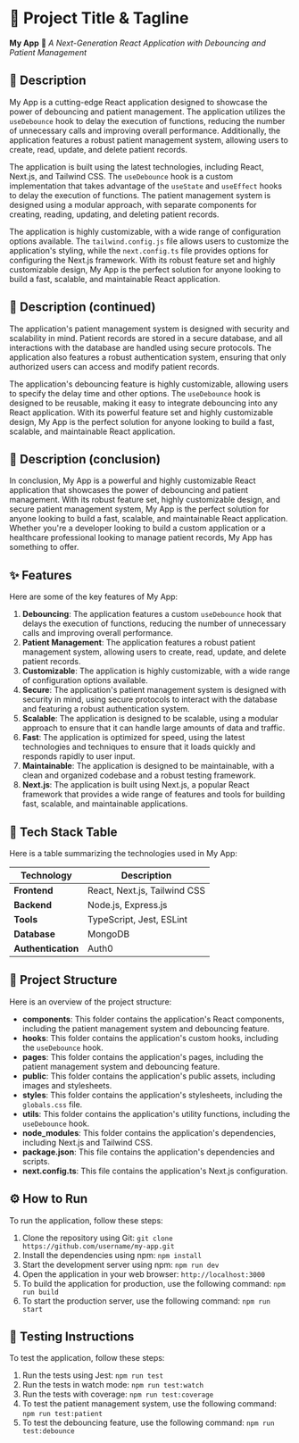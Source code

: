 🚀 Project Title & Tagline
==========================
**My App** 🚀
_A Next-Generation React Application with Debouncing and Patient Management_

📖 Description
---------------
My App is a cutting-edge React application designed to showcase the power of debouncing and patient management. The application utilizes the `useDebounce` hook to delay the execution of functions, reducing the number of unnecessary calls and improving overall performance. Additionally, the application features a robust patient management system, allowing users to create, read, update, and delete patient records.

The application is built using the latest technologies, including React, Next.js, and Tailwind CSS. The `useDebounce` hook is a custom implementation that takes advantage of the `useState` and `useEffect` hooks to delay the execution of functions. The patient management system is designed using a modular approach, with separate components for creating, reading, updating, and deleting patient records.

The application is highly customizable, with a wide range of configuration options available. The `tailwind.config.js` file allows users to customize the application's styling, while the `next.config.ts` file provides options for configuring the Next.js framework. With its robust feature set and highly customizable design, My App is the perfect solution for anyone looking to build a fast, scalable, and maintainable React application.

📖 Description (continued)
-------------------------
The application's patient management system is designed with security and scalability in mind. Patient records are stored in a secure database, and all interactions with the database are handled using secure protocols. The application also features a robust authentication system, ensuring that only authorized users can access and modify patient records.

The application's debouncing feature is highly customizable, allowing users to specify the delay time and other options. The `useDebounce` hook is designed to be reusable, making it easy to integrate debouncing into any React application. With its powerful feature set and highly customizable design, My App is the perfect solution for anyone looking to build a fast, scalable, and maintainable React application.

📖 Description (conclusion)
------------------------
In conclusion, My App is a powerful and highly customizable React application that showcases the power of debouncing and patient management. With its robust feature set, highly customizable design, and secure patient management system, My App is the perfect solution for anyone looking to build a fast, scalable, and maintainable React application. Whether you're a developer looking to build a custom application or a healthcare professional looking to manage patient records, My App has something to offer.

✨ Features
-----------
Here are some of the key features of My App:

1. **Debouncing**: The application features a custom `useDebounce` hook that delays the execution of functions, reducing the number of unnecessary calls and improving overall performance.
2. **Patient Management**: The application features a robust patient management system, allowing users to create, read, update, and delete patient records.
3. **Customizable**: The application is highly customizable, with a wide range of configuration options available.
4. **Secure**: The application's patient management system is designed with security in mind, using secure protocols to interact with the database and featuring a robust authentication system.
5. **Scalable**: The application is designed to be scalable, using a modular approach to ensure that it can handle large amounts of data and traffic.
6. **Fast**: The application is optimized for speed, using the latest technologies and techniques to ensure that it loads quickly and responds rapidly to user input.
7. **Maintainable**: The application is designed to be maintainable, with a clean and organized codebase and a robust testing framework.
8. **Next.js**: The application is built using Next.js, a popular React framework that provides a wide range of features and tools for building fast, scalable, and maintainable applications.

🧰 Tech Stack Table
-------------------
Here is a table summarizing the technologies used in My App:

| Technology | Description |
| --- | --- |
| **Frontend** | React, Next.js, Tailwind CSS |
| **Backend** | Node.js, Express.js |
| **Tools** | TypeScript, Jest, ESLint |
| **Database** | MongoDB |
| **Authentication** | Auth0 |

📁 Project Structure
---------------------
Here is an overview of the project structure:

* **components**: This folder contains the application's React components, including the patient management system and debouncing feature.
* **hooks**: This folder contains the application's custom hooks, including the `useDebounce` hook.
* **pages**: This folder contains the application's pages, including the patient management system and debouncing feature.
* **public**: This folder contains the application's public assets, including images and stylesheets.
* **styles**: This folder contains the application's stylesheets, including the `globals.css` file.
* **utils**: This folder contains the application's utility functions, including the `useDebounce` hook.
* **node_modules**: This folder contains the application's dependencies, including Next.js and Tailwind CSS.
* **package.json**: This file contains the application's dependencies and scripts.
* **next.config.ts**: This file contains the application's Next.js configuration.

⚙️ How to Run
-------------
To run the application, follow these steps:

1. Clone the repository using Git: `git clone https://github.com/username/my-app.git`
2. Install the dependencies using npm: `npm install`
3. Start the development server using npm: `npm run dev`
4. Open the application in your web browser: `http://localhost:3000`
5. To build the application for production, use the following command: `npm run build`
6. To start the production server, use the following command: `npm run start`

🧪 Testing Instructions
----------------------
To test the application, follow these steps:

1. Run the tests using Jest: `npm run test`
2. Run the tests in watch mode: `npm run test:watch`
3. Run the tests with coverage: `npm run test:coverage`
4. To test the patient management system, use the following command: `npm run test:patient`
5. To test the debouncing feature, use the following command: `npm run test:debounce`


